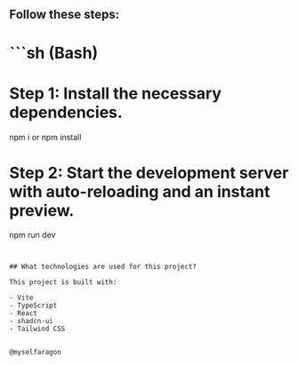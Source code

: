 

## Follow these steps:

# ```sh (Bash)

# Step 1: Install the necessary dependencies.
npm i or npm install

# Step 2: Start the development server with auto-reloading and an instant preview.
npm run dev
```


## What technologies are used for this project?

This project is built with:

- Vite
- TypeScript
- React
- shadcn-ui
- Tailwind CSS


@myselfaragon